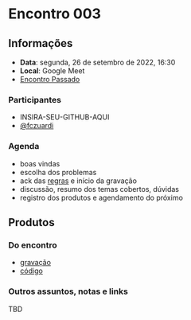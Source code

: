 # Encontro 003

<!--
[![Encontro 3](http://img.youtube.com/vi/YOUTUBE_VIDEO_ID_HERE/0.jpg)](https://youtu.be/YOUTUBE_VIDEO_ID_HERE "Youtube: Encontro 3")

https://youtu.be/YOUTUBE_VIDEO_ID_HERE
-->


## Informações
- **Data**: segunda, 26 de setembro de 2022, 16:30
- **Local**: Google Meet
- [Encontro Passado](2022-09-12.md)

### Participantes
- INSIRA-SEU-GITHUB-AQUI
- [@fczuardi](https://github.com/fczuardi)

### Agenda
- boas vindas
- escolha dos problemas
- ack das [regras](README.md#regras) e início da gravação
- discussão, resumo dos temas cobertos, dúvidas
- registro dos produtos e agendamento do próximo

## Produtos

### Do encontro
- [gravação](https://youtu.be/SLj9dx-P_zs)
- [código](./encontro2)

### Outros assuntos, notas e links
TBD
